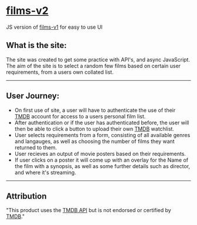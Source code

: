 # [films-v2](https://glombort.github.io/films-js/)
JS version of [films-v1](https://github.com/Glombort/films-py) for easy to use UI

## What is the site:

The site was created to get some practice with API's, and async JavaScript.  
The aim of the site is to select a random few films based on certain user requirements, from a users own collated list.

---

## User Journey:

- On first use of site, a user will have to authenticate the use of their [TMDB](https://www.themoviedb.org/) account for access to a users personal film list.
- After authentication or if the user has authenticated before, the user will then be able to click a button to upload their own [TMDB](https://www.themoviedb.org/) watchlist.
- User selects requirements from a form, consisting of all available genres and langauges, as well as choosing the number of films they want returned to them.
- User recieves an output of movie posters based on their requirements.
- If user clicks on a poster it will come up with an overlay for the Name of the film with a synopsis, as well as some further details such as director, and where it's streaming.

---

## Attribution

"This product uses the [TMDB API](https://developers.themoviedb.org/3) but is not endorsed or certified by [TMDB](https://www.themoviedb.org/)."
